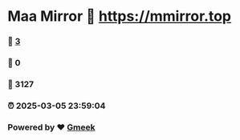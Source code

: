 # Maa Mirror :link: https://mmirror.top 
### :page_facing_up: [3](https://mmirror.top/tag.html) 
### :speech_balloon: 0 
### :hibiscus: 3127 
### :alarm_clock: 2025-03-05 23:59:04 
### Powered by :heart: [Gmeek](https://github.com/Meekdai/Gmeek)
